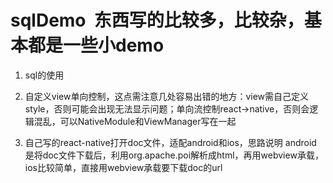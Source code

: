 # sqlDemo  东西写的比较多，比较杂，基本都是一些小demo
1. sql的使用

2. 自定义view单向控制，这点需注意几处容易出错的地方：view需自己定义style，否则可能会出现无法显示问题；单向流控制react->native，否则会逻辑混乱，可以NativeModule和ViewManager写在一起

3. 自己写的react-native打开doc文件，适配android和ios，思路说明 android 是将doc文件下载后，利用org.apache.poi解析成html，再用webview承载，ios比较简单，直接用webview承载要下载doc的url
